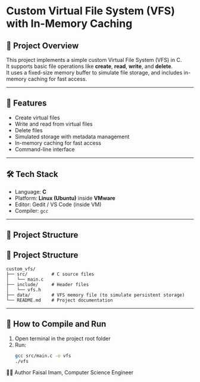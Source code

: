 # Custom Virtual File System (VFS) with In-Memory Caching

## 📌 Project Overview

This project implements a simple custom Virtual File System (VFS) in C.  
It supports basic file operations like **create**, **read**, **write**, and **delete**.  
It uses a fixed-size memory buffer to simulate file storage, and includes in-memory caching for fast access.

---

## 🎯 Features

- Create virtual files
- Write and read from virtual files
- Delete files
- Simulated storage with metadata management
- In-memory caching for fast access
- Command-line interface

---

## 🛠️ Tech Stack

- Language: **C**
- Platform: **Linux (Ubuntu)** inside **VMware**
- Editor: Gedit / VS Code (inside VM)
- Compiler: `gcc`

---

## 📁 Project Structure

## 📁 Project Structure

```
custom_vfs/
├── src/         # C source files
│   └── main.c
├── include/     # Header files
│   └── vfs.h
├── data/        # VFS memory file (to simulate persistent storage)
└── README.md    # Project documentation
```

---

## 🚀 How to Compile and Run

1. Open terminal in the project root folder
2. Run:
   ```bash
   gcc src/main.c -o vfs
   ./vfs
   
👨‍💻 Author
Faisal Imam,
Computer Science Engineer
